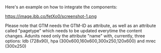 Here's an example on how to integrate the components:

https://image.ibb.co/fetXo0/screenshot-1.png

Please note that GTM needs the GTM-ID as attribute, as well as an attribute called "pagetype" which needs to be updated everytime the content changes.
Adunits need only the attribute "name" with, currently, three options: ldb (728x90), hpa (300x600,160x600,300x250,120x600) and mrec (300x250)
